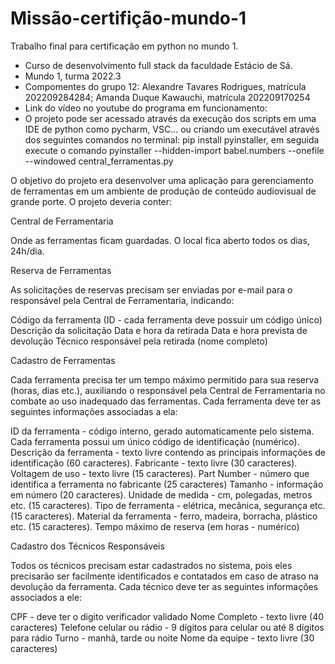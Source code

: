 # Missão-certifição-mundo-1

Trabalho final para certificação em python no mundo 1.
- Curso de desenvolvimento full stack da faculdade Estácio de Sá.
- Mundo 1, turma 2022.3
- Compomentes do grupo 12: Alexandre Tavares Rodrigues, matrícula 202209284284; Amanda Duque Kawauchi, matrícula 202209170254
- Link do vídeo no youtube do programa em funcionamento:
- O projeto pode ser acessado através da execução dos scripts em uma IDE de python como pycharm, VSC... ou criando um executável através dos seguintes comandos no terminal: pip install pyinstaller, em seguida execute o comando pyinstaller --hidden-import babel.numbers --onefile --windowed central_ferramentas.py

O objetivo do projeto era desenvolver uma aplicação para gerenciamento de ferramentas em um
ambiente de produção de conteúdo audiovisual de grande porte.
O projeto deveria conter:

Central de Ferramentaria

Onde as ferramentas ficam guardadas. O local fica aberto todos os dias, 24h/dia.

Reserva de Ferramentas

As solicitações de reservas precisam ser enviadas por e-mail para o responsável
pela Central de Ferramentaria, indicando:

Código da ferramenta (ID  - cada ferramenta deve possuir um código único)
Descrição da solicitação
Data e hora da retirada
Data e hora prevista de devolução
Técnico responsável pela retirada (nome completo)

Cadastro de Ferramentas

Cada ferramenta precisa ter um tempo máximo permitido para sua reserva
(horas, dias etc.), auxiliando o responsável pela Central de Ferramentaria no
combate ao uso inadequado das ferramentas. Cada ferramenta deve ter as
seguintes informações associadas a ela:

ID da ferramenta  - código interno, gerado automaticamente pelo sistema.
Cada ferramenta possui um único código de identificação (numérico).
Descrição da ferramenta  - texto livre contendo as principais informações de
identificação (60 caracteres).
Fabricante  - texto livre (30 caracteres).
Voltagem de uso  - texto livre (15 caracteres).
Part Number  - número que identifica a ferramenta no fabricante (25
caracteres)
Tamanho  - informação em número (20 caracteres).
Unidade de medida  - cm, polegadas, metros etc. (15 caracteres).
Tipo de ferramenta  - elétrica, mecânica, segurança etc. (15 caracteres).
Material da ferramenta  - ferro, madeira, borracha, plástico etc. (15
caracteres).
Tempo máximo de reserva (em horas  - numérico)

Cadastro dos Técnicos Responsáveis

Todos os técnicos precisam estar cadastrados no sistema, pois eles precisarão
ser facilmente identificados e contatados em caso de atraso na devolução da
ferramenta. Cada técnico deve ter as seguintes informações associados a ele:

CPF  - deve ter o digito verificador validado
Nome Completo  - texto livre (40 caracteres)
Telefone celular ou rádio  - 9 dígitos para celular ou até 8 dígitos para rádio
Turno  - manhã, tarde ou noite
Nome da equipe  - texto livre (30 caracteres)
